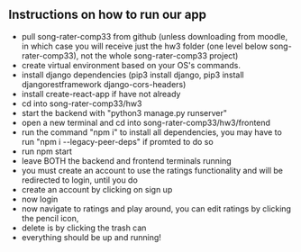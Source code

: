 ## Instructions on how to run our app 

- pull song-rater-comp33 from github (unless downloading from moodle, in which case you will receive just
the hw3 folder (one level below song-rater-comp33), not the whole song-rater-comp33 project)
- create virtual environment based on your OS's commands.
- install django dependencies (pip3 install django, pip3 install djangorestframework django-cors-headers)
- install create-react-app if have not already
- cd into song-rater-comp33/hw3
- start the backend with "python3 manage.py runserver"
- open a new terminal and cd into song-rater-comp33/hw3/frontend
- run the command "npm i" to install all dependencies, you may have to run "npm i --legacy-peer-deps" if promted to do so
- run npm start
- leave BOTH the backend and frontend terminals running
- you must create an account to use the ratings functionality and will be redirected to login, until you do
- create an account by clicking on sign up
- now login
- now navigate to ratings and play around, you can edit ratings by clicking the pencil icon,
- delete is by clicking the trash can
- everything should be up and running!




